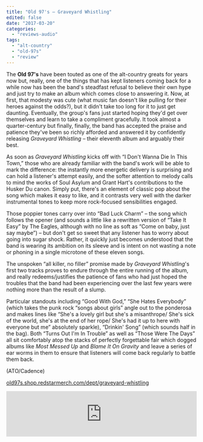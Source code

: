 ```yaml
---
title: "Old 97's – Graveyard Whistling"
edited: false
date: "2017-03-20"
categories:
  - "reviews-audio"
tags:
  - "alt-country"
  - "old-97s"
  - "review"
---
```


The **Old 97's** have been touted as one of the alt-country greats for years now but, really, one of the things that has kept listeners coming back for a while now has been the band's steadfast refusal to believe their own hype and just try to make an album which comes close to answering it. Now, at first, that modesty was cute (what music fan doesn't like pulling for their heroes against the odds?), but it didn't take too long for it to just get daunting. Eventually, the group's fans just started hoping they'd get over themselves and learn to take a compliment gracefully. It took almost a quarter-century but finally, finally, the band has accepted the praise and patience they've been so richly afforded and answered it by confidently releasing _Graveyard Whistling_ – their eleventh album and arguably their best.

As soon as _Graveyard Whistling_ kicks off with “I Don't Wanna Die In This Town,” those who are already familiar with the band's work will be able to mark the difference: the instantly more energetic delivery is surprising and can hold a listener's attempt easily, and the softer attention to melody calls to mind the works of Soul Asylum and Grant Hart's contributions to the Husker Du canon. Simply put, there's an element of classic pop about the song which makes it easy to like, and it contrasts very well with the darker instrumental tones to keep more rock-focused sensibilities engaged.

Those poppier tones carry over into “Bad Luck Charm” – the song which follows the opener (and sounds a little like a rewritten version of “Take It Easy” by The Eagles, although with no line as soft as “Come on baby, just say maybe”) – but don't get so sweet that any listener has to worry about going into sugar shock. Rather, it quickly just becomes understood that the band is wearing its ambition on its sleeve and is intent on not wasting a note or phoning in a single microtone of these eleven songs.

The unspoken “all killer, no filler” promise made by _Graveyard Whistling_'s first two tracks proves to endure through the entire running of the album, and really redeems/justifies the patience of fans who had just hoped the troubles that the band had been experiencing over the last few years were nothing more than the result of a slump.

Particular standouts including “Good With God,” “She Hates Everybody” (which takes the punk rock “songs about girls” angle out to the ponderosa and makes lines like “She's a lovely girl but she's a misanthrope/ She's sick of the world, she's at the end of her rope/ She's had it up to here with everyone but me” absolutely sparkle), “Drinkin' Song” (which sounds half in the bag). Both “Turns Out I'm In Trouble” as well as “Those Were The Days” all sit comfortably atop the stacks of perfectly forgettable fair which dogged albums like _Most Messed Up_ and _Blame It On Gravity_ and leave a series of ear worms in them to ensure that listeners will come back regularly to battle them back.

(ATO/Cadence)

[old97s.shop.redstarmerch.com/dept/graveyard-whistling](http://old97s.shop.redstarmerch.com/dept/graveyard-whistling?cp=59520_83655)

<iframe style="border: 0; width: 100%; height: 120px;" src="https://bandcamp.com/EmbeddedPlayer/album=3021433541/size=large/bgcol=ffffff/linkcol=0687f5/tracklist=false/artwork=small/transparent=true/" width="300" height="150" seamless=""><a href="http://old97s.bandcamp.com/album/graveyard-whistling">Graveyard Whistling by Old 97's</a></iframe>
